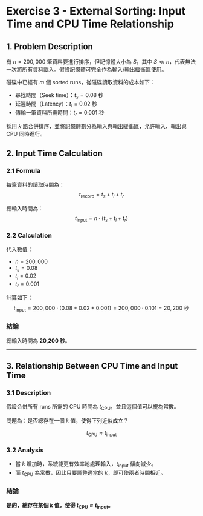 # Exercise 3 - External Sorting: Input Time and CPU Time Relationship

## 1. Problem Description

有 $n = 200,000$ 筆資料要進行排序，但記憶體大小為 $S$，其中 $S \ll n$，代表無法一次將所有資料載入。假設記憶體可完全作為輸入/輸出緩衝區使用。

磁碟中已經有 $m$ 個 sorted runs，從磁碟讀取資料的成本如下：
- 尋找時間（Seek time）：$t_s = 0.08$ 秒
- 延遲時間（Latency）：$t_l = 0.02$ 秒
- 傳輸一筆資料所需時間：$t_r = 0.001$ 秒

採用 $k$ 路合併排序，並將記憶體劃分為輸入與輸出緩衝區，允許輸入、輸出與 CPU 同時進行。

## 2. Input Time Calculation

### 2.1 Formula

每筆資料的讀取時間為：
$$
t_{\text{record}} = t_s + t_l + t_r
$$

總輸入時間為：
$$
t_{\text{input}} = n \cdot (t_s + t_l + t_r)
$$

### 2.2 Calculation

代入數值：
- $n = 200,000$
- $t_s = 0.08$
- $t_l = 0.02$
- $t_r = 0.001$

計算如下：
$$
t_{\text{input}} = 200,000 \cdot (0.08 + 0.02 + 0.001) = 200,000 \cdot 0.101 = 20,200 \text{ 秒}
$$

### 結論

總輸入時間為 **20,200 秒**。

---

## 3. Relationship Between CPU Time and Input Time

### 3.1 Description

假設合併所有 runs 所需的 CPU 時間為 $t_{\text{CPU}}$，並且這個值可以視為常數。

問題為：是否總存在一個 $k$ 值，使得下列近似成立？

$$
t_{\text{CPU}} \approx t_{\text{input}}
$$

### 3.2 Analysis

- 當 $k$ 增加時，系統能更有效率地處理輸入，$t_{\text{input}}$ 傾向減少。
- 而 $t_{\text{CPU}}$ 為常數，因此只要調整適當的 $k$，即可使兩者時間相近。

### 結論

**是的，總存在某個 $k$ 值，使得 $t_{\text{CPU}} \approx t_{\text{input}}$。**
